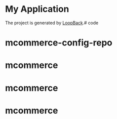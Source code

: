 # My Application

The project is generated by [LoopBack](http://loopback.io).# code
# mcommerce-config-repo
# mcommerce
# mcommerce
# mcommerce
